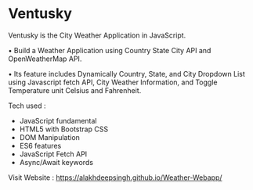 # Ventusky
Ventusky is the City Weather Application in JavaScript. 

• Build a Weather Application using Country State City API and OpenWeatherMap API. 

• Its feature includes Dynamically Country, State, and City Dropdown List using Javascript fetch API, City Weather Information, and Toggle Temperature unit Celsius and Fahrenheit.

Tech used :
- JavaScript fundamental
- HTML5 with Bootstrap CSS 
- DOM Manipulation
- ES6 features
- JavaScript Fetch API
- Async/Await keywords

Visit Website :  https://alakhdeepsingh.github.io/Weather-Webapp/
